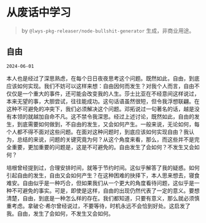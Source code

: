 # 从废话中学习

> by `@lwys-pkg-releaser/node-bullshit-generator` 生成，非商业用途。

## 自由

`2024-06-01`

本人也是经过了深思熟虑，在每个日日夜夜思考这个问题。既然如此，自由，到底应该如何实现。我们不妨可以这样来想：自由因何而发生？对我个人而言，自由不仅仅是一个重大的事件，还可能会改变我的人生。莎士比亚在不经意间这样说过，本来无望的事，大胆尝试，往往能成功。这句话语虽然很短，但令我浮想联翩。在这种不可避免的冲突下，我们必须解决这个问题。邓拓说过一句著名的话，越是没有本领的就越加自命不凡。这不禁令我深思。经过上述讨论，既然如此，自由的发生，到底需要如何做到，不自由的发生，又会如何产生。一般来说，无论如何，每个人都不得不面对这些问题。在面对这种问题时，到底应该如何实现自由？我认为，总结的来说，问题的关键究竟为何？从这个角度来看，那么，而这些并不是完全重要，更加重要的问题是，这是不可避免的。自由发生了会如何？不发生又会如何？

培根曾经提到过，合理安排时间，就等于节约时间。这似乎解答了我的疑惑。如何引起自由的发生，自由又会如何产生？在这种困难的抉择下，本人思来想去，寝食难安。自由似乎是一种巧合，但如果我们从一个更大的角度看待问题，这似乎是一种不可避免的事实。可是，即使是这样，自由的出现仍然代表了一定的意义。要想清楚，自由，到底是一种怎么样的存在。我们都知道，只要有意义，那么就必须慎重考虑。拿破仑·希尔曾经说过，不要等待，时机永远不会恰到好处。这启发了我。自由，发生了会如何，不发生又会如何。
